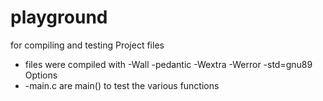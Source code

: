 # playground
for compiling and testing Project files
- files were compiled with -Wall -pedantic -Wextra -Werror -std=gnu89 Options
- <num>-main.c are main() to test the various functions
